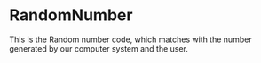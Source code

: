 # RandomNumber
This is the Random number code, which matches with the number generated by our computer system and the user.
